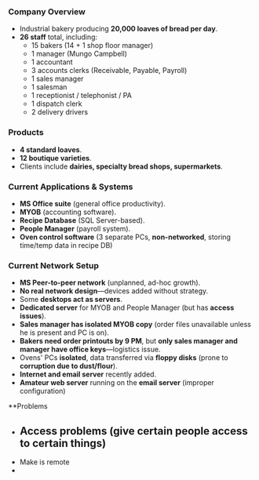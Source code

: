 ### **Company Overview**

- Industrial bakery producing **20,000 loaves of bread per day**.
- **26 staff** total, including:
    - 15 bakers (14 + 1 shop floor manager)
    - 1 manager (Mungo Campbell)
    - 1 accountant
    - 3 accounts clerks (Receivable, Payable, Payroll)
    - 1 sales manager
    - 1 salesman
    - 1 receptionist / telephonist / PA
    - 1 dispatch clerk
    - 2 delivery drivers

### **Products**

- **4 standard loaves**.
- **12 boutique varieties**.
- Clients include **dairies, specialty bread shops, supermarkets**.

### **Current Applications & Systems**

- **MS Office suite** (general office productivity).
- **MYOB** (accounting software).
- **Recipe Database** (SQL Server-based).
- **People Manager** (payroll system).
- **Oven control software** (3 separate PCs, **non-networked**, storing time/temp data in recipe DB)

### **Current Network Setup**

- **MS Peer-to-peer network** (unplanned, ad-hoc growth).
- **No real network design**—devices added without strategy.
- Some **desktops act as servers**.
- **Dedicated server** for MYOB and People Manager (but has **access issues**).
- **Sales manager has isolated MYOB copy** (order files unavailable unless he is present and PC is on).
- **Bakers need order printouts by 9 PM**, but **only sales manager and manager have office keys**—logistics issue.
- Ovens' PCs **isolated**, data transferred via **floppy disks** (prone to **corruption due to dust/flour**).
- **Internet and email server** recently added.
- **Amateur web server** running on the **email server** (improper configuration)

**Problems
- Access problems (give certain people access to certain things)
	- 
- Make is remote
- 